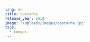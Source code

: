 ```yaml
---
lang: en
title: Castanha
release_year: 2014
image: "/uploads/images/castanha.jpg"
tags:
  - Longas
---
```

